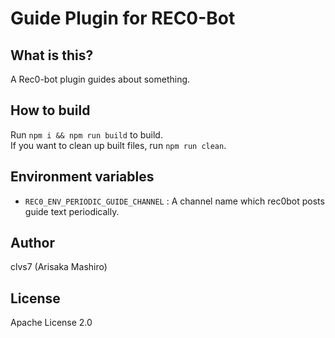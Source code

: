 # Guide Plugin for REC0-Bot

## What is this?
A Rec0-bot plugin guides about something.

## How to build
Run `npm i && npm run build` to build.  
If you want to clean up built files, run `npm run clean`.

## Environment variables
- `REC0_ENV_PERIODIC_GUIDE_CHANNEL` : A channel name which rec0bot posts guide text periodically.

## Author
clvs7 (Arisaka Mashiro)

## License
Apache License 2.0
